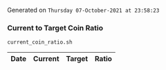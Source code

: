 Generated on `Thursday 07-October-2021 at 23:58:23`

### Current to Target Coin Ratio
`current_coin_ratio.sh`

Date|Current|Target|Ratio
---|---|---|---
